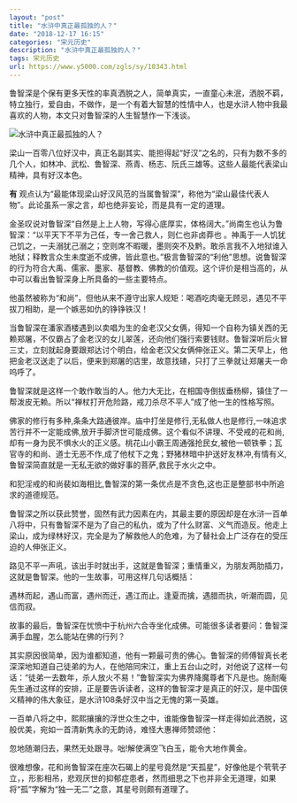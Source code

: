 ```yaml
---
layout: "post"
title: "水浒中真正最孤独的人？"
date: "2018-12-17 16:15"
categories: "宋元历史"
description: "水浒中真正最孤独的人？"
tags: 宋元历史
url: https://www.y5000.com/zgls/sy/10343.html
---
```






鲁智深是个保有更多天性的率真洒脱之人，简单真实，一直童心未泯，洒脱不羁，特立独行，爱自由，不做作，是一个有着大智慧的性情中人，也是水浒人物中我最喜欢的人物，本文只对鲁智深的人生智慧作一下浅谈。

![水浒中真正最孤独的人？](/uploads/allimg/170112/6-1F112135229303.JPG)

梁山一百零八位好汉中，真正名副其实、能担得起“好汉”之名的，只有为数不多的几个人，如林冲、武松、鲁智深、燕青、杨志、阮氏三雄等。这些人最能代表梁山精神，具有好汉本色。

**有** 观点认为“最能体现梁山好汉风范的当属鲁智深”，称他为“梁山最佳代表人物”。此论虽系一家之言，却也绝非妄论，而是具有一定的道理。

金圣叹说对鲁智深“自然是上上人物，写得心底厚实，体格阔大。”尚南生也认为鲁智深：“以平天下不平为己任，专一舍己救人，则仁也非卤莽也
。神禹于一人饥犹己饥之，一夫溺犹己溺之；空则席不暇暖，墨则突不及黔。敢杀言我不入地狱谁入地狱；释教言众生未度逝不成佛，皆此意也。”极言鲁智深的“利他”思想。说鲁智深的行为符合大禹、儒家、墨家、基督教、佛教的价值观。这个评价是相当高的，从中可以看出鲁智深身上所具备的一些主要特点。

他虽然被称为“和尚”，但他从来不遵守出家人规矩：喝酒吃肉毫无顾忌，遇见不平拔刀相助，是一个嫉恶如仇的铮铮铁汉！

当鲁智深在潘家酒楼遇到以卖唱为生的金老汉父女俩，得知一个自称为镇关西的无赖郑屠，不仅霸占了金老汉的女儿翠莲，还向他们强行索要钱财。鲁智深听后火冒三丈，立刻就起身要跟郑达讨个明白，给金老汉父女俩伸张正义。第二天早上，他把金老汉送走了以后，便来到郑屠的店里，故意找碴，只打了三拳就让郑屠夫一命呜呼了。

鲁智深就是这样一个敢作敢当的人。他力大无比，在相国寺倒拔垂杨柳，镇住了一帮泼皮无赖。所以“禅杖打开危险路，戒刀杀尽不平人”成了他一生的性格写照。

佛家的修行有多种,条条大路通彼岸。庙中打坐是修行,无私做人也是修行,一味追求苦行并不一定能成佛,放开手脚济世可能成佛。这个看似不讲理、不受戒的花和尚,却有一身为民不惧水火的正义感。桃花山小霸王周通强抢民女,被他一顿铁拳；瓦官寺的和尚、道士无恶不作,成了他杖下之鬼；野猪林暗中护送好友林冲,有情有义,鲁智深简直就是一无私无欲的做好事的菩萨,救民于水火之中。

和犯淫戒的和尚裴如海相比,鲁智深的第一条优点是不贪色,这也正是整部书中所追求的道德规范。

鲁智深之所以获此赞誉，固然有武力因素在内，其最主要的原因却是在水浒一百单八将中，只有鲁智深不是为了自己的私仇，或为了什么财富、义气而造反。他走上梁山，成为绿林好汉，完全是为了解救他人的危难，为了替社会上广泛存在的受压迫的人伸张正义。

路见不平一声吼，该出手时就出手，这就是鲁智深；重情重义，为朋友两肋插刀，这就是鲁智深。他的一生故事，可用这样几句话概括：

遇林而起，遇山而富，遇州而迁，遇江而止。逢夏而擒，遇腊而执，听潮而圆，见信而寂。

故事的最后，鲁智深在忧愤中于杭州六合寺坐化成佛。可能很多读者要问：鲁智深满手血腥，怎么能站在佛的行列？

其实原因很简单，因为谁都知道，他有一颗最可贵的佛心。鲁智深的师傅智真长老深深地知道自己徒弟的为人，在他陪同宋江，重上五台山之时，对他说了这样一句话：“徒弟一去数年，杀人放火不易！”鲁智深实为佛界降魔尊者下凡是也。施耐庵先生通过这样的安排，正是要告诉读者，这样的鲁智深才是真正的好汉，是中国侠义精神的伟大象征，是水浒108条好汉中当之无愧的第一英雄。

一百单八将之中，熙熙攘攘的浮世众生之中，谁能像鲁智深一样走得如此洒脱，这般优美，宛如一首清新隽永的无韵诗，难怪大惠禅师赞颂他：

忽地随潮归去，果然无处跟寻。咄!解使满空飞白玉，能令大地作黄金。

很难想像，花和尚鲁智深在座次石碣上的星号竟然是“天孤星”，好像他是个茕茕孑立，，形影相吊，悲观厌世的抑郁症患者，然而细思之下也并非全无道理，如果将“孤”字解为“独一无二”之意，其星号则颇有道理了。
